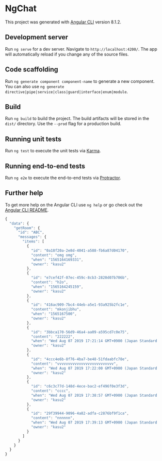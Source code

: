 # NgChat

This project was generated with [Angular CLI](https://github.com/angular/angular-cli) version 8.1.2.

## Development server

Run `ng serve` for a dev server. Navigate to `http://localhost:4200/`. The app will automatically reload if you change any of the source files.

## Code scaffolding

Run `ng generate component component-name` to generate a new component. You can also use `ng generate directive|pipe|service|class|guard|interface|enum|module`.

## Build

Run `ng build` to build the project. The build artifacts will be stored in the `dist/` directory. Use the `--prod` flag for a production build.

## Running unit tests

Run `ng test` to execute the unit tests via [Karma](https://karma-runner.github.io).

## Running end-to-end tests

Run `ng e2e` to execute the end-to-end tests via [Protractor](http://www.protractortest.org/).

## Further help

To get more help on the Angular CLI use `ng help` or go check out the [Angular CLI README](https://github.com/angular/angular-cli/blob/master/README.md).

```js
{
  "data": {
    "getRoom": {
      "id": "ABC",
      "messages": {
        "items": [
          {
            "id": "0a18f20a-2e8d-4041-a588-fb6a87d04170",
            "content": "omg omg",
            "when": "1565164169331",
            "owner": "kasu2"
          },
          {
            "id": "e7cef42f-07ec-459c-8cb3-2820d07b706b",
            "content": "h2o",
            "when": "1565164245159",
            "owner": "kasu2"
          },
          {
            "id": "416ac909-7bc4-44eb-a5e1-93a925b2fc1e",
            "content": "mkonjibhu",
            "when": "1565167500",
            "owner": "kasu2"
          },
          {
            "id": "3bbca170-56d9-46a4-aa09-a595cd7c0e75",
            "content": "222222",
            "when": "Wed Aug 07 2019 17:21:14 GMT+0900 (Japan Standard Time)",
            "owner": "kasu2"
          },
          {
            "id": "4ccc4e6b-8f76-4ba7-be48-51fdaabfc78e",
            "content": "vvvvvvvvvvvvvvvvvvvvvvvvvv",
            "when": "Wed Aug 07 2019 17:22:00 GMT+0900 (Japan Standard Time)",
            "owner": "kasu2"
          },
          {
            "id": "c6c3c77d-148d-4ece-bac2-ef496f0e3f3d",
            "content": "cccc",
            "when": "Wed Aug 07 2019 17:38:57 GMT+0900 (Japan Standard Time)",
            "owner": "kasu2"
          },
          {
            "id": "29f39944-9096-4a82-adfa-c2876bf9f1ca",
            "content": "nnnnnn",
            "when": "Wed Aug 07 2019 17:39:13 GMT+0900 (Japan Standard Time)",
            "owner": "kasu2"
          }
        ]
      }
    }
  }
}
```
